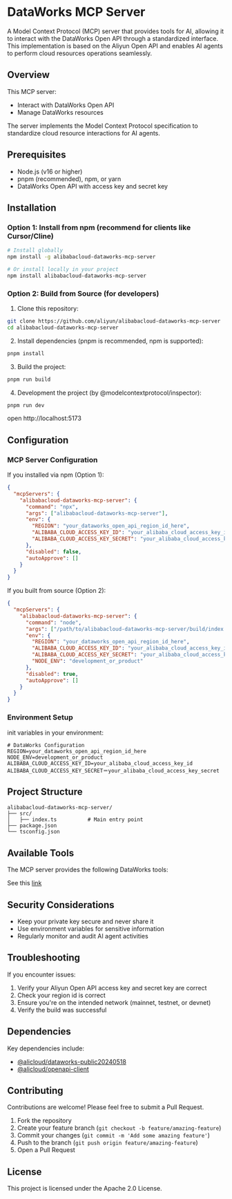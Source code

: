 # DataWorks MCP Server

A Model Context Protocol (MCP) server that provides tools for AI, allowing it to interact with the DataWorks Open API through a standardized interface. This implementation is based on the Aliyun Open API and enables AI agents to perform cloud resources operations seamlessly.

## Overview

This MCP server:

* Interact with DataWorks Open API
* Manage DataWorks resources

The server implements the Model Context Protocol specification to standardize cloud resource interactions for AI agents.

## Prerequisites

* Node.js (v16 or higher)
* pnpm (recommended), npm, or yarn
* DataWorks Open API with access key and secret key

## Installation

### Option 1: Install from npm (recommend for clients like Cursor/Cline)

```bash
# Install globally
npm install -g alibabacloud-dataworks-mcp-server

# Or install locally in your project
npm install alibabacloud-dataworks-mcp-server
```

### Option 2: Build from Source (for developers)

1. Clone this repository:
```bash
git clone https://github.com/aliyun/alibabacloud-dataworks-mcp-server
cd alibabacloud-dataworks-mcp-server
```

2. Install dependencies (pnpm is recommended, npm is supported):
```bash
pnpm install
```

3. Build the project:
```bash
pnpm run build
```

4. Development the project (by @modelcontextprotocol/inspector):
```bash
pnpm run dev
```
open http://localhost:5173

## Configuration

### MCP Server Configuration

If you installed via npm (Option 1):
```json
{
  "mcpServers": {
    "alibabacloud-dataworks-mcp-server": {
      "command": "npx",
      "args": ["alibabacloud-dataworks-mcp-server"],
      "env": {
        "REGION": "your_dataworks_open_api_region_id_here",
        "ALIBABA_CLOUD_ACCESS_KEY_ID": "your_alibaba_cloud_access_key_id",
        "ALIBABA_CLOUD_ACCESS_KEY_SECRET": "your_alibaba_cloud_access_key_secret"
      },
      "disabled": false,
      "autoApprove": []
    }
  }
}
```

If you built from source (Option 2):
```json
{
  "mcpServers": {
    "alibabacloud-dataworks-mcp-server": {
      "command": "node",
      "args": ["/path/to/alibabacloud-dataworks-mcp-server/build/index.js"],
      "env": {
        "REGION": "your_dataworks_open_api_region_id_here",
        "ALIBABA_CLOUD_ACCESS_KEY_ID": "your_alibaba_cloud_access_key_id",
        "ALIBABA_CLOUD_ACCESS_KEY_SECRET": "your_alibaba_cloud_access_key_secret",
        "NODE_ENV": "development_or_product"
      },
      "disabled": true,
      "autoApprove": []
    }
  }
}
```

### Environment Setup

init variables in your environment:

```env
# DataWorks Configuration
REGION=your_dataworks_open_api_region_id_here
NODE_ENV=development_or_product
ALIBABA_CLOUD_ACCESS_KEY_ID=your_alibaba_cloud_access_key_id
ALIBABA_CLOUD_ACCESS_KEY_SECRET＝your_alibaba_cloud_access_key_secret
```

## Project Structure

```
alibabacloud-dataworks-mcp-server/
├── src/
│   ├── index.ts          # Main entry point
├── package.json
└── tsconfig.json
```

## Available Tools

The MCP server provides the following DataWorks tools:

See this [link](https://dataworks.data.aliyun.com/dw-pop-mcptools)

## Security Considerations

* Keep your private key secure and never share it
* Use environment variables for sensitive information
* Regularly monitor and audit AI agent activities

## Troubleshooting

If you encounter issues:

1. Verify your Aliyun Open API access key and secret key are correct
2. Check your region id is correct
3. Ensure you're on the intended network (mainnet, testnet, or devnet)
4. Verify the build was successful

## Dependencies

Key dependencies include:
* [@alicloud/dataworks-public20240518](https://github.com/alibabacloud-sdk-swift/dataworks-public-20240518)
* [@alicloud/openapi-client](https://github.com/aliyun/darabonba-openapi)

## Contributing

Contributions are welcome! Please feel free to submit a Pull Request.

1. Fork the repository
2. Create your feature branch (`git checkout -b feature/amazing-feature`)
3. Commit your changes (`git commit -m 'Add some amazing feature'`)
4. Push to the branch (`git push origin feature/amazing-feature`)
5. Open a Pull Request

## License

This project is licensed under the Apache 2.0 License.
